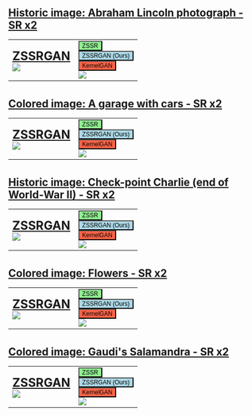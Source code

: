 <html style="width: 100%;height:100%;">
<head>
<style>
body { position:absolute; top:0; bottom:0; right:0; left:0; }
table, th, td {
  border: 0px solid black;
}
div { float:left }
</style>
</head>
<body style="width: 200%;">

  <div>
    <span style="font-weight: bold; font-size: 1.5em; "><u>Historic image: Abraham Lincoln photograph - SR x2 </u></span>
    <table>
        <tbody>
            <tr>
                <td>
                  <font size="5"><u><b id="Lincoln text">ZSSRGAN</b><br></u></font>
                    <img src="../ZSSRGAN/data/Lincoln_ZSSRGAN.png" id="Lincoln img">
                </td>
                <td style="vertical-align:bottom">
                    <button onclick="change_img('Lincoln', 'ZSSR')" style="font-size: 12px;background-color:lightgreen" class="button zssr">ZSSR</button>
                    <br>
                    <button onclick="change_img('Lincoln', 'ZSSRGAN')" style="font-size: 12px;background-color:lightblue" class="button zssrgan">ZSSRGAN (Ours)</button>
                    <br>
                    <button onclick="change_img('Lincoln', 'KERGAN')" style="font-size: 12px;background-color:tomato" class="button kergan">KernelGAN</button>
                    <br>
                    <img src="../ZSSRGAN/data/Lincoln.png">
                </td>
            </tr>
        </tbody>
    </table>
    <br>
    <span style="font-weight: bold; font-size: 1.5em; "><u>Colored image: A garage with cars - SR x2 </u></span>
    <table>
        <tbody>
            <tr>
                <td>
                  <font size="5"><u><b id="cars text">ZSSRGAN</b><br></u></font>
                    <img src="../ZSSRGAN/data/cars_ZSSRGAN.png" id="cars img">
                </td>
                <td style="vertical-align:bottom">
                    <button onclick="change_img('cars', 'ZSSR')" style="font-size: 12px;background-color:lightgreen" class="button zssr">ZSSR</button>
                    <br>
                    <button onclick="change_img('cars', 'ZSSRGAN')" style="font-size: 12px;background-color:lightblue" class="button zssrgan">ZSSRGAN (Ours)</button>
                    <br>
                    <button onclick="change_img('cars', 'KERGAN')" style="font-size: 12px;background-color:tomato" class="button kergan">KernelGAN</button>
                    <br>
                    <img src="../ZSSRGAN/data/cars.png">
                </td>
            </tr>
        </tbody>
    </table>
    <br>
    <span style="font-weight: bold; font-size: 1.5em; "><u>Historic image: Check-point Charlie (end of World-War II) - SR x2 </u></span>
    <table>
        <tbody>
            <tr>
                <td>
                  <font size="5"><u><b id="charlie text">ZSSRGAN</b><br></u></font>
                    <img src="../ZSSRGAN/data/charlie_ZSSRGAN.png" id="charlie img">
                </td>
                <td style="vertical-align:bottom">
                    <button onclick="change_img('charlie', 'ZSSR')" style="font-size: 12px;background-color:lightgreen" class="button zssr">ZSSR</button>
                    <br>
                    <button onclick="change_img('charlie', 'ZSSRGAN')" style="font-size: 12px;background-color:lightblue" class="button zssrgan">ZSSRGAN (Ours)</button>
                    <br>
                    <button onclick="change_img('charlie', 'KERGAN')" style="font-size: 12px;background-color:tomato" class="button kergan">KernelGAN</button>
                    <br>
                    <img src="../ZSSRGAN/data/charlie.png">
                </td>
            </tr>
        </tbody>
    </table>
    <br>
    <span style="font-weight: bold; font-size: 1.5em; "><u>Colored image: Flowers - SR x2 </u></span>
    <table>
        <tbody>
            <tr>
                <td>
                  <font size="5"><u><b id="flowers text">ZSSRGAN</b><br></u></font>
                    <img src="../ZSSRGAN/data/flowers_ZSSRGAN.png" id="flowers img">
                </td>
                <td style="vertical-align:bottom">
                    <button onclick="change_img('flowers', 'ZSSR')" style="font-size: 12px;background-color:lightgreen" class="button zssr">ZSSR</button>
                    <br>
                    <button onclick="change_img('flowers', 'ZSSRGAN')" style="font-size: 12px;background-color:lightblue" class="button zssrgan">ZSSRGAN (Ours)</button>
                    <br>
                    <button onclick="change_img('flowers', 'KERGAN')" style="font-size: 12px;background-color:tomato" class="button kergan">KernelGAN</button>
                    <br>
                    <img src="../ZSSRGAN/data/flowers.png">
                </td>
            </tr>
        </tbody>
    </table>
    <br>
    <span style="font-weight: bold; font-size: 1.5em; "><u>Colored image: Gaudi's Salamandra - SR x2 </u></span>
    <table>
        <tbody>
            <tr>
                <td>
                  <font size="5"><u><b id="salamandra text">ZSSRGAN</b><br></u></font>
                    <img src="../ZSSRGAN/data/salamandra_ZSSRGAN.png" id="salamandra img">
                </td>
                <td style="vertical-align:bottom">
                    <button onclick="change_img('salamandra', 'ZSSR')" style="font-size: 12px;background-color:lightgreen" class="button zssr">ZSSR</button>
                    <br>
                    <button onclick="change_img('salamandra', 'ZSSRGAN')" style="font-size: 12px;background-color:lightblue" class="button zssrgan">ZSSRGAN (Ours)</button>
                    <br>
                    <button onclick="change_img('salamandra', 'KERGAN')" style="font-size: 12px;background-color:tomato" class="button kergan">KernelGAN</button>
                    <br>
                    <img src="../ZSSRGAN/data/salamandra.png">
                </td>
            </tr>
        </tbody>
    </table>
  </div>
</body>
<script>
function get_name(name){
  if (name == "ZSSRGAN"){
    return "ZSSRGAN (Ours)";
  }
  if (name == "KERGAN"){
    return "KernelGAN";
  }
  return "ZSSR";
}
function change_img(name, method) {
  document.getElementById(name + " img").src = "../ZSSRGAN/data/" + name + "_" + method + ".png";
  document.getElementById(name + " text").innerHTML = get_name(method);
}
window.scrollTo({ top: 0, left: 950, behavior: smooth});
</script>
</html>
